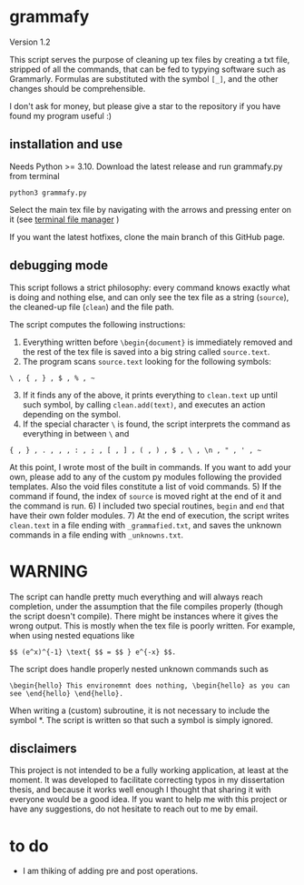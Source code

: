 # grammafy

Version 1.2

This script serves the purpose of cleaning up tex files by creating a txt file, stripped of all the commands, that can be fed to typying software such as Grammarly. Formulas are substituted with the symbol `[_]`, and the other changes should be comprehensible.

I don't ask for money, but please give a star to the repository if you have found my program useful :)

## installation and use

Needs Python >= 3.10. Download the latest release and run grammafy.py from terminal
```
python3 grammafy.py
```
Select the main tex file by navigating with the arrows and pressing enter on it (see [terminal file manager](https://github.com/ttoommxx/pylePicker) )

If you want the latest hotfixes, clone the main branch of this GitHub page.

## debugging mode

This script follows a strict philosophy: every command knows exactly what is doing and nothing else, and can only see the tex file as a string (`source`), the cleaned-up file (`clean`) and the file path.

The script computes the following instructions:
1) Everything written before `\begin{document}` is immediately removed and the rest of the tex file is saved into a big string called `source.text`.
2) The program scans `source.text` looking for the following symbols:
```
\ , { , } , $ , % , ~
```
3) If it finds any of the above, it prints everything to `clean.text` up until such symbol, by calling `clean.add(text)`, and executes an action depending on the symbol.
4) If the special character ``\`` is found, the script interprets the command as everything in between `\` and
```
{ , } , . , , , : , ; , [ , ] , ( , ) , $ , \ , \n , " , ' , ~
```
At this point, I wrote most of the built in commands. If you want to add your own, please add to any of the custom py modules following the provided templates. Also the void files constitute a list of void commands.
5) If the command if found, the index of `source` is moved right at the end of it and the command is run.
6) I included two special routines, `begin` and `end` that have their own folder modules.
7) At the end of execution, the script writes `clean.text` in a file ending with `_grammafied.txt`, and saves the unknown commands in a file ending with `_unknowns.txt`.

# WARNING

The script can handle pretty much everything and will always reach completion, under the assumption that the file compiles properly (though the script doesn't compile). There might be instances where it gives the wrong output. This is mostly when the tex file is poorly written. For example, when using nested equations like
```
$$ (e^x)^{-1} \text{ $$ = $$ } e^{-x} $$. 
```
The script does handle properly nested unknown commands such as
```
\begin{hello} This environemnt does nothing, \begin{hello} as you can see \end{hello} \end{hello}.
```
When writing a (custom) subroutine, it is not necessary to include the symbol *. The script is written so that such a symbol is simply ignored.

## disclaimers

This project is not intended to be a fully working application, at least at the moment. It was developed to facilitate correcting typos in my dissertation thesis, and because it works well enough I thought that sharing it with everyone would be a good idea. If you want to help me with this project or have any suggestions, do not hesitate to reach out to me by email.

# to do

- I am thiking of adding pre and post operations.
